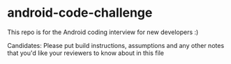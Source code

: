 # android-code-challenge
This repo is for the Android coding interview for new developers :)

Candidates:
Please put build instructions, assumptions and any other notes that you'd like your reviewers to know about in this file